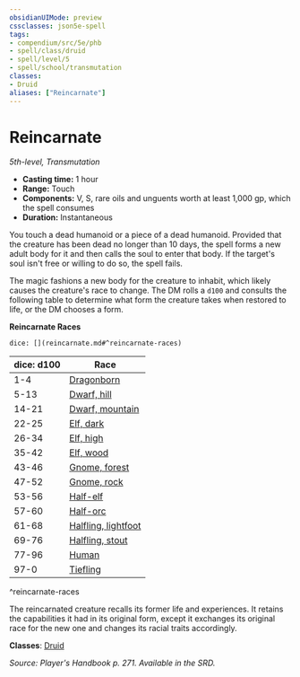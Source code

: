 ```yaml
---
obsidianUIMode: preview
cssclasses: json5e-spell
tags:
- compendium/src/5e/phb
- spell/class/druid
- spell/level/5
- spell/school/transmutation
classes:
- Druid
aliases: ["Reincarnate"]
---
```

# Reincarnate
*5th-level, Transmutation*  

- **Casting time:** 1 hour
- **Range:** Touch
- **Components:** V, S, rare oils and unguents worth at least 1,000 gp, which the spell consumes
- **Duration:** Instantaneous

You touch a dead humanoid or a piece of a dead humanoid. Provided that the creature has been dead no longer than 10 days, the spell forms a new adult body for it and then calls the soul to enter that body. If the target's soul isn't free or willing to do so, the spell fails.

The magic fashions a new body for the creature to inhabit, which likely causes the creature's race to change. The DM rolls a `d100` and consults the following table to determine what form the creature takes when restored to life, or the DM chooses a form.

**Reincarnate Races**

`dice: [](reincarnate.md#^reincarnate-races)`

| dice: d100 | Race |
|------------|------|
| 1-4 | [Dragonborn](/2-Mechanics/CLI/races/dragonborn.md) |
| 5-13 | [Dwarf, hill](/2-Mechanics/CLI/races/dwarf-hill.md) |
| 14-21 | [Dwarf, mountain](/2-Mechanics/CLI/races/dwarf-mountain.md) |
| 22-25 | [Elf, dark](/2-Mechanics/CLI/races/elf-drow.md) |
| 26-34 | [Elf, high](/2-Mechanics/CLI/races/elf-high.md) |
| 35-42 | [Elf, wood](/2-Mechanics/CLI/races/elf-wood.md) |
| 43-46 | [Gnome, forest](/2-Mechanics/CLI/races/gnome-forest.md) |
| 47-52 | [Gnome, rock](/2-Mechanics/CLI/races/gnome-rock.md) |
| 53-56 | [Half-elf](/2-Mechanics/CLI/races/half-elf.md) |
| 57-60 | [Half-orc](/2-Mechanics/CLI/races/half-orc.md) |
| 61-68 | [Halfling, lightfoot](/2-Mechanics/CLI/races/halfling-lightfoot.md) |
| 69-76 | [Halfling, stout](/2-Mechanics/CLI/races/halfling-stout.md) |
| 77-96 | [Human](/2-Mechanics/CLI/races/human.md) |
| 97-0 | [Tiefling](/2-Mechanics/CLI/races/tiefling.md) |
^reincarnate-races

The reincarnated creature recalls its former life and experiences. It retains the capabilities it had in its original form, except it exchanges its original race for the new one and changes its racial traits accordingly.

**Classes**: [Druid](/2-Mechanics/CLI/classes/druid.md)

*Source: Player's Handbook p. 271. Available in the SRD.*